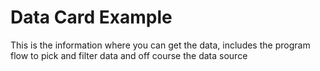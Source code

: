 # Data Card Example

This is the information where you can get the data, includes the program flow to pick and filter data and off course the data source